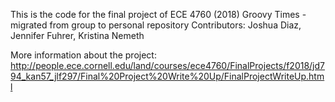 This is the code for the final project of ECE 4760 (2018) Groovy Times - migrated from group to personal repository
Contributors: Joshua Diaz, Jennifer Fuhrer, Kristina Nemeth

More information about the project: http://people.ece.cornell.edu/land/courses/ece4760/FinalProjects/f2018/jd794_kan57_jlf297/Final%20Project%20Write%20Up/FinalProjectWriteUp.html
